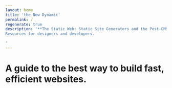 ```yaml
---
layout: home
title: 'the New Dynamic'
permalink: /
regenerate: true
description: '**The Static Web: Static Site Generators and the Post-CMS paradigm.** <br />
Resources for designers and developers.

'
---
```

# A guide to the best way to build fast, efficient websites.
